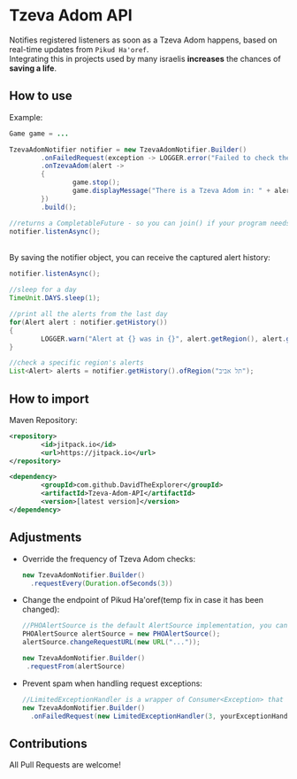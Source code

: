 # Tzeva Adom API
Notifies registered listeners as soon as a Tzeva Adom happens, based on real-time updates from `Pikud Ha'oref`.\
Integrating this in projects used by many israelis **increases** the chances of **saving a life**.

## How to use
Example:
```java
Game game = ...

TzevaAdomNotifier notifier = new TzevaAdomNotifier.Builder()
        .onFailedRequest(exception -> LOGGER.error("Failed to check the latest alert", exception))
        .onTzevaAdom(alert ->
        {
                game.stop();
                game.displayMessage("There is a Tzeva Adom in: " + alert.getRegion());
        })
        .build();

//returns a CompletableFuture - so you can join() if your program needs to be idle until a Tzeva Adom
notifier.listenAsync();
```
\
By saving the notifier object, you can receive the captured alert history:
```java
notifier.listenAsync();

//sleep for a day
TimeUnit.DAYS.sleep(1);

//print all the alerts from the last day
for(Alert alert : notifier.getHistory()) 
{
        LOGGER.warn("Alert at {} was in {}", alert.getRegion(), alert.getDate());
}

//check a specific region's alerts
List<Alert> alerts = notifier.getHistory().ofRegion("תל אביב");
```

## How to import
Maven Repository:
```xml
<repository>
        <id>jitpack.io</id>
        <url>https://jitpack.io</url>
</repository>
```

```xml
<dependency>
        <groupId>com.github.DavidTheExplorer</groupId>
        <artifactId>Tzeva-Adom-API</artifactId>
        <version>[latest version]</version>
</dependency>
```


## Adjustments
- Override the frequency of Tzeva Adom checks:
  ```java
  new TzevaAdomNotifier.Builder()
  	.requestEvery(Duration.ofSeconds(3))
  ```
  
-  Change the endpoint of Pikud Ha'oref(temp fix in case it has been changed):
   ```java
   //PHOAlertSource is the default AlertSource implementation, you can also implement your own.
   PHOAlertSource alertSource = new PHOAlertSource();
   alertSource.changeRequestURL(new URL("..."));
   
   new TzevaAdomNotifier.Builder()
   	.requestFrom(alertSource)
   ```
   
- Prevent spam when handling request exceptions:
  ```java
  //LimitedExceptionHandler is a wrapper of Consumer<Exception> that stops handling after X times
  new TzevaAdomNotifier.Builder()
  	.onFailedRequest(new LimitedExceptionHandler(3, yourExceptionHandler));
   ```

## Contributions
All Pull Requests are welcome!
